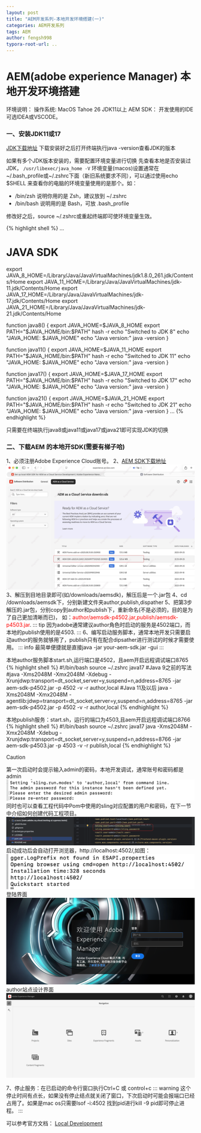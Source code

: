 ```yaml
---
layout: post
title: "AEM开发系列-本地开发环境搭建(一)"
categories: AEM开发系列
tags: AEM
author: fengsh998
typora-root-url: ..
---
```


# AEM(adobe experience Manager) 本地开发环境搭建

环境说明：
操作系统: MacOS Tahoe 26
JDK11以上
AEM SDK：
开发使用的IDE可选IDEA或VSCODE。

### 一、安装JDK11或17
[JDK下载地址](https://www.oracle.com/java/technologies/downloads/?er=221886)
下载安装好之后打开终端执行java -version查看JDK的版本

如果有多个JDK版本安装的，需要配置环境变量进行切换
先查看本地是否安装过JDK，
`
/usr/libexec/java_home -V
`
环境变量(macos)设置通常在~/.bash_profile或~/.zshrc下面（新旧系统要求不同），可以通过使用echo $SHELL 来查看你的电脑的环境变量使用的是那个。如：
* /bin/zsh 说明你用的是 Zsh，建议放到 ~/.zshrc
* /bin/bash 说明用的是 Bash，可放 .bash_profile

修改好之后，source ~/.zshrc或重起终端即可使环境变量生效。

{% highlight shell %}
...
# JAVA SDK
export JAVA_8_HOME=/Library/Java/JavaVirtualMachines/jdk1.8.0_261.jdk/Contents/Home
export JAVA_11_HOME=/Library/Java/JavaVirtualMachines/jdk-11.jdk/Contents/Home
export JAVA_17_HOME=/Library/Java/JavaVirtualMachines/jdk-17.jdk/Contents/Home
export JAVA_21_HOME=/Library/Java/JavaVirtualMachines/jdk-21.jdk/Contents/Home

function java8() {
  export JAVA_HOME=$JAVA_8_HOME
  export PATH="$JAVA_HOME/bin:$PATH"
  hash -r
  echo "Switched to JDK 8"
  echo "JAVA_HOME: $JAVA_HOME"
  echo "Java version:"
  java -version
}

function java11() {
  export JAVA_HOME=$JAVA_11_HOME
  export PATH="$JAVA_HOME/bin:$PATH"
  hash -r
  echo "Switched to JDK 11"
  echo "JAVA_HOME: $JAVA_HOME"
  echo "Java version:"
  java -version
}

function java17() {
  export JAVA_HOME=$JAVA_17_HOME
  export PATH="$JAVA_HOME/bin:$PATH"
  hash -r
  echo "Switched to JDK 17"
  echo "JAVA_HOME: $JAVA_HOME"
  echo "Java version:"
  java -version
}

function java21() {
  export JAVA_HOME=$JAVA_21_HOME
  export PATH="$JAVA_HOME/bin:$PATH"
  hash -r
  echo "Switched to JDK 21"
  echo "JAVA_HOME: $JAVA_HOME"
  echo "Java version:"
  java -version
}
...
{% endhighlight %}

只需要在终端执行java8或java11或java17或java21即可实现JDK的切换

### 二、下载AEM 的本地开SDK(需要有梯子哈)
1、必须注册Adobe Experience Cloud账号。
2、[AEM SDK下载地址](https://experience.adobe.com/#/downloads/content/software-distribution/en/aemcloud.html)
![img](/assets/articles/aem/本地环境/aem-sdk-downloads.jpg)
3、解压到目地目录即可(如/downloads/aemsdk)，解压后是一个.jar包
4、cd /downloads/aemsdk下，分别新建文件夹author,publish,dispather
5、把第3步解压的.jar包，分别copy到author和publish下，重新命名(不是必须的，目的是为了自己更加清晰而已)，
如：<font color="red">author/aemsdk-p4502.jar,publish/aemsdk-p4503.jar</font>.
::: tip
因为adobe通常建议author角色时启动的服务是4502端口，而本地的publish使用的是4503.
:::
6、编写启动服务脚本，通常本地开发只需要启动author的服务就够用了，publish只有在配合dipsather进行测试的时候才需要使用。
::: info
最简单便捷就是直接java -jar your-aem-sdk.jar -gui
:::

本地author服务脚本start.sh,运行端口是4502，且aem开启远程调试端口8765
{% highlight shell %}
#!/bin/bash
source ~/.zshrc
java17
#Java 9之前的写法
#java -Xms2048M -Xmx2048M -Xdebug -Xrunjdwp:transport=dt_socket,server=y,suspend=n,address=8765 -jar aem-sdk-p4502.jar -p 4502 -v -r author,local
#Java 11及以后
java -Xms2048M -Xmx2048M -agentlib:jdwp=transport=dt_socket,server=y,suspend=n,address=8765 -jar aem-sdk-p4502.jar -p 4502 -v -r author,local
{% endhighlight %}

本地publish服务：start.sh，运行的端口为4503,且aem开启远程调试端口8766
{% highlight shell %}
#!/bin/bash
source ~/.zshrc
java17
java -Xms2048M -Xmx2048M -Xdebug -Xrunjdwp:transport=dt_socket,server=y,suspend=n,address=8766 -jar aem-sdk-p4503.jar -p 4503 -v -r publish,local
{% endhighlight %}

> [!CAUTION]
> 第一次启动时会提示输入admin的密码，本地开发调试，通常账号和密码都是admin
![img](/assets/articles/aem/本地环境/start-author-pwd.png)
同时也可以查看工程代码中Pom中使用的sling对应配置的用户和密码，在下一节中介绍如何创建代码工程项目。
![img](/assets/articles/aem/本地环境/start-dev-code-pom.png)
启动成功后会自动打开浏览器，http://localhost:4502/,如图：
![img](/assets/articles/aem/本地环境/start-success.png)
登陆界面
![img](/assets/articles/aem/本地环境/start-welcome.png)
author站点设计界面
![img](/assets/articles/aem/本地环境/start-manager.png)

7、停止服务：在已启动的命令行窗口执行Ctrl+C 或 control+c
::: warning
这个停止时间有点长，如果没有停止结点就关闭了窗口，下次启动时可能会报端口已经占用了。如果是mac os只需要lsof -i:4502 找到pid进行kill -9 pid即可停止进程。
:::




可以参考官方文档：
[Local Development](https://experienceleague.adobe.com/en/docs/experience-manager-learn/cloud-service/local-development-environment-set-up/aem-runtime)



